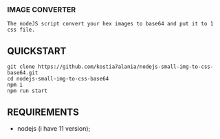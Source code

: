 ### IMAGE CONVERTER
~~~
The nodeJS script convert your hex images to base64 and put it to 1 css file.
~~~

QUICKSTART
------------
~~~
git clone https://github.com/kostia7alania/nodejs-small-img-to-css-base64.git
cd nodejs-small-img-to-css-base64
npm i
npm run start
~~~

REQUIREMENTS
------------
- nodejs (i have 11 version);

